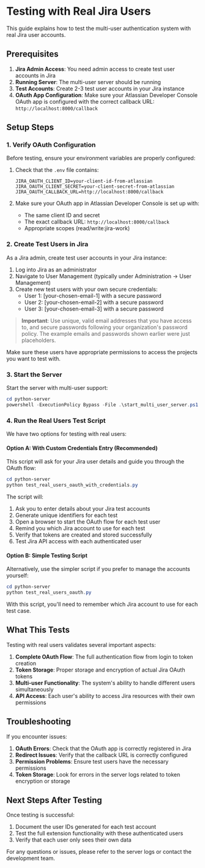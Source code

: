 # Testing with Real Jira Users

This guide explains how to test the multi-user authentication system with real Jira user accounts.

## Prerequisites

1. **Jira Admin Access**: You need admin access to create test user accounts in Jira
2. **Running Server**: The multi-user server should be running
3. **Test Accounts**: Create 2-3 test user accounts in your Jira instance
4. **OAuth App Configuration**: Make sure your Atlassian Developer Console OAuth app is configured with the correct callback URL: `http://localhost:8000/callback`

## Setup Steps

### 1. Verify OAuth Configuration

Before testing, ensure your environment variables are properly configured:

1. Check that the `.env` file contains:
   ```
   JIRA_OAUTH_CLIENT_ID=your-client-id-from-atlassian
   JIRA_OAUTH_CLIENT_SECRET=your-client-secret-from-atlassian
   JIRA_OAUTH_CALLBACK_URL=http://localhost:8000/callback
   ```

2. Make sure your OAuth app in Atlassian Developer Console is set up with:
   - The same client ID and secret
   - The exact callback URL: `http://localhost:8000/callback`
   - Appropriate scopes (read/write:jira-work)

### 2. Create Test Users in Jira

As a Jira admin, create test user accounts in your Jira instance:

1. Log into Jira as an administrator
2. Navigate to User Management (typically under Administration → User Management)
3. Create new test users with your own secure credentials:
   - User 1: [your-chosen-email-1] with a secure password
   - User 2: [your-chosen-email-2] with a secure password
   - User 3: [your-chosen-email-3] with a secure password
   
> **Important**: Use unique, valid email addresses that you have access to, and secure passwords following your organization's password policy. The example emails and passwords shown earlier were just placeholders.

Make sure these users have appropriate permissions to access the projects you want to test with.

### 3. Start the Server

Start the server with multi-user support:

```powershell
cd python-server
powershell -ExecutionPolicy Bypass -File .\start_multi_user_server.ps1
```

### 4. Run the Real Users Test Script

We have two options for testing with real users:

#### Option A: With Custom Credentials Entry (Recommended)

This script will ask for your Jira user details and guide you through the OAuth flow:

```powershell
cd python-server
python test_real_users_oauth_with_credentials.py
```

The script will:
1. Ask you to enter details about your Jira test accounts
2. Generate unique identifiers for each test
3. Open a browser to start the OAuth flow for each test user
4. Remind you which Jira account to use for each test
5. Verify that tokens are created and stored successfully
6. Test Jira API access with each authenticated user

#### Option B: Simple Testing Script

Alternatively, use the simpler script if you prefer to manage the accounts yourself:

```powershell
cd python-server
python test_real_users_oauth.py
```

With this script, you'll need to remember which Jira account to use for each test case.

## What This Tests

Testing with real users validates several important aspects:

1. **Complete OAuth Flow**: The full authentication flow from login to token creation
2. **Token Storage**: Proper storage and encryption of actual Jira OAuth tokens
3. **Multi-user Functionality**: The system's ability to handle different users simultaneously
4. **API Access**: Each user's ability to access Jira resources with their own permissions

## Troubleshooting

If you encounter issues:

1. **OAuth Errors**: Check that the OAuth app is correctly registered in Jira
2. **Redirect Issues**: Verify that the callback URL is correctly configured
3. **Permission Problems**: Ensure test users have the necessary permissions
4. **Token Storage**: Look for errors in the server logs related to token encryption or storage

## Next Steps After Testing

Once testing is successful:

1. Document the user IDs generated for each test account
2. Test the full extension functionality with these authenticated users
3. Verify that each user only sees their own data

For any questions or issues, please refer to the server logs or contact the development team.
